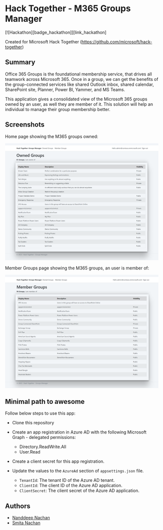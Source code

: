 # Hack Together - M365 Groups Manager

[![Hackathon][badge_hackathon]][link_hackathon]

Created for Microsoft Hack Together (https://github.com/microsoft/hack-together)

## Summary

Office 365 Groups is the foundational membership service, that drives all teamwork across Microsoft 365. Once in a group, we can get the benefits of the group-connected services like shared Outlook inbox, shared calendar, SharePoint site, Planner, Power BI, Yammer, and MS Teams.

This application gives a consolidated view of the Microsoft 365 groups owned by an user, as well they are member of it. This solution will help an individual to manage their group membership better.

## Screenshots

Home page showing the M365 groups owned:

![Owned Groups](./assets/owned-groups.png)

Member Groups page showing the M365 groups, an user is member of:

![Member Groups](./assets/member-groups.png)

## Minimal path to awesome

Follow below steps to use this app:
- Clone this repository
- Create an app registration in Azure AD with the following Microsoft Graph - delegated permissions:
	- Directory.ReadWrite.All
	- User.Read

- Create a client secret for this app registration.
- Update the values to the `AzureAd` section of `appsettings.json` file.
	- `TenantId`: The tenant ID of the Azure AD tenant.
	- `ClientId`: The client ID of the Azure AD application.
	- `ClientSecret`: The client secret of the Azure AD application.

## Authors

* [Nanddeep Nachan](https://github.com/nanddeepn)
* [Smita Nachan](https://github.com/SmitaNachan)
